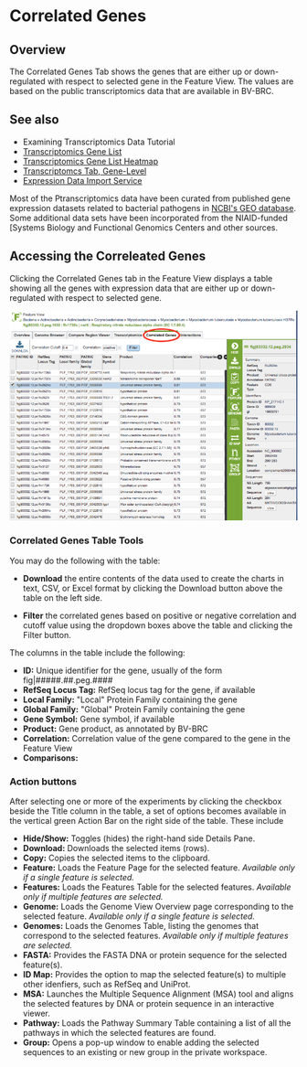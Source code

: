 # Correlated Genes

## Overview
The Correlated Genes Tab shows the genes that are either up or down-regulated with respect to selected gene in the Feature View. The values are based on the public transcriptomics data that are available in BV-BRC. 

## See also
  * Examining Transcriptomics Data Tutorial
  * [Transcriptomics Gene List](../organisms_taxon/transcriptomics_gene_list.html)
  * [Transcriptomics Gene List Heatmap](../organisms_taxon/transcriptomics_gene_heatmap.html)
  * [Transcriptomcs Tab, Gene-Level](../organisms_gene/transcriptomics.html)
  * [Expression Data Import Service](../services/expression_data_import_service.html)

Most of the Ptranscriptomics data have been curated from published gene expression datasets related to bacterial pathogens in [NCBI's GEO database](http://www.ncbi.nlm.nih.gov/geo/). Some additional data sets have been incorporated from the NIAID-funded [Systems Biology and Functional Genomics Centers and other sources.

## Accessing the Correleated Genes
Clicking the Correlated Genes tab in the Feature View displays a table showing all the genes with expression data that are either up or down-regulated with respect to selected gene. 

![Correlated Genes Table](../images/transcriptomics_correlated_genes.png)

### Correlated Genes Table Tools
You may do the following with the table:

* **Download** the entire contents of the data used to create the charts in text, CSV, or Excel format by clicking the Download button above the table on the left side.

* **Filter** the correlated genes based on positive or negative correlation and cutoff value using the dropdown boxes above the table and clicking the Filter button. 

The columns in the table include the following: 

* **ID:** Unique identifier for the gene, usually of the form fig|#####.##.peg.####
* **RefSeq Locus Tag:** RefSeq locus tag for the gene, if available
* **Local Family:** "Local" Protein Family containing the gene
* **Global Family:** "Global" Protein Family containing the gene
* **Gene Symbol:** Gene symbol, if available
* **Product:** Gene product, as annotated by BV-BRC
* **Correlation:** Correlation value of the gene compared to the gene in the Feature View
* **Comparisons:** 

### Action buttons

After selecting one or more of the experiments by clicking the checkbox beside the Title column in the table, a set of options becomes available in the vertical green Action Bar on the right side of the table.  These include

* **Hide/Show:** Toggles (hides) the right-hand side Details Pane.
* **Download:**  Downloads the selected items (rows).
* **Copy:** Copies the selected items to the clipboard.
* **Feature:** Loads the Feature Page for the selected feature. *Available only if a single feature is selected.*
* **Features:** Loads the Features Table for the selected features. *Available only if multiple features are selected.*
* **Genome:** Loads the Genome View Overview page corresponding to the selected feature.  *Available only if a single feature is selected.*
* **Genomes:** Loads the Genomes Table, listing the genomes that correspond to the selected features. *Available only if multiple features are selected.*
* **FASTA:** Provides the FASTA DNA or protein sequence for the selected feature(s).
* **ID Map:** Provides the option to map the selected feature(s) to multiple other idenfiers, such as RefSeq and UniProt.
* **MSA:** Launches the Multiple Sequence Alignment (MSA) tool and aligns the selected features by DNA or protein sequence in an interactive viewer.
* **Pathway:** Loads the Pathway Summary Table containing a list of all the pathways in which the selected features are found.
* **Group:** Opens a pop-up window to enable adding the selected sequences to an existing or new group in the private workspace.
